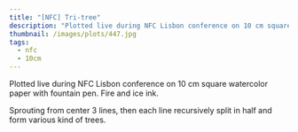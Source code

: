 ```yaml
---
title: "[NFC] Tri-tree"
description: "Plotted live during NFC Lisbon conference on 10 cm square watercolor paper with fountain pen."
thumbnail: /images/plots/447.jpg
tags:
  - nfc
  - 10cm
---
```


Plotted live during NFC Lisbon conference on 10 cm square watercolor paper with fountain pen. Fire and ice ink.

Sprouting from center 3 lines, then each line recursively split in half and form various kind of trees.

